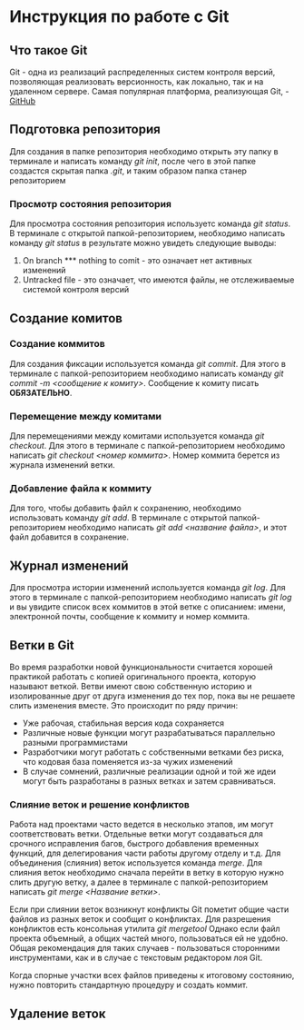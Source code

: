 # Инструкция по работе с Git

## Что такое Git

Git - одна из реализаций распределенных систем контроля версий, позволяющая реализовать версионность, как локально, так и на удаленном сервере. Самая популярная платформа, реализующая Git, - [GitHub](https://github.com)

## Подготовка репозитория

Для создания в папке репозитория необходимо открыть эту папку в терминале и написать команду *git init*, после чего в этой папке создастся скрытая папка *.git*, и таким образом папка станер репозиторием

### Просмотр состояния репозитория

Для просмотра состояния репозитория используетс команда *git status*. В терминале с открытой папкой-репозиторием, необходимо написать команду *git status* в результате можно увидеть следующие выводы:
1. On branch *** nothing to comit - это означает нет активных изменений 
2. Untracked file - это означает, что имеются файлы, не отслеживаемые системой контроля версий

## Создание комитов

### Создание коммитов
Для создания фиксации используется команда *git commit*. Для этого в терминале с папкой-репозиторием необходимо написать команду *git commit -m <сообщение к комиту>*. Сообщение к комиту писать **ОБЯЗАТЕЛЬНО**.

### Перемещение между комитами

Для перемещениями между комитами используется команда *git checkout*. Для этого в терминале с папкой-репозиторием необходимо написать *git checkout <номер коммита>*. Номер коммита берется из журнала изменений ветки.

### Добавление файла к коммиту

Для того, чтобы добавить файл к сохранению, необходимо использовать команду *git add*. В терминале с открытой папкой-репозиторием необходимо написать *git add <название файла>*, и этот файл добавится в сохранение.

## Журнал изменений

Для просмотра истории изменений используется команда *git log*. Для этого в терминале с папкой-репозиторием необходимо написать *git log* и вы увидите список всех коммитов в этой ветке с описанием: имени, электронной почты, сообщение к коммиту и номер коммита.

## Ветки в Git

Во время разработки новой функциональности считается хорошей практикой работать с копией оригинального проекта, которую называют веткой. Ветви имеют свою собственную историю и изолированные друг от друга изменения до тех пор, пока вы не решаете слить изменения вместе.
Это происходит по ряду причин:

+ Уже рабочая, стабильная версия кода сохраняется
+ Различные новые функции могут разрабатываться параллельно разными программистами
+ Разработчики могут работать с собственными ветками без риска, что кодовая база поменяется из-за чужих изменений
+ В случае сомнений, различные реализации одной и той же идеи могут быть разработаны в разных ветках и затем сравниваться.

### Слияние веток и решение конфликтов

Работа над проектами часто ведется в несколько этапов, им могут соответствовать ветки. Отдельные ветки могут создаваться для срочного исправления багов, быстрого добавления временных функций, для делегирования части работы другому отделу и т.д.
Для объединения (слияния) веток используется команда *merge*.
Для слияния веток необходимо сначала перейти в ветку в которую нужно слить другую ветку, а далее в терминале с папкой-репозиторием написать *git merge <Название ветки>*.

Если при слиянии веток возникнут конфликты Git пометит общие части файлов из разных веток и сообщит о конфликтах.
Для разрешения конфликтов есть консольная утилита *git mergetool*
Однако если файл проекта объемный, а общих частей много, пользоваться ей не удобно. Общая рекомендация для таких случаев - пользоваться сторонними инструментами, как и в случае с текстовым редактором лоя Git.

Когда спорные участки всех файлов приведены к итоговому состоянию, нужно повторить стандартную процедуру и создать коммит.

## Удаление веток

